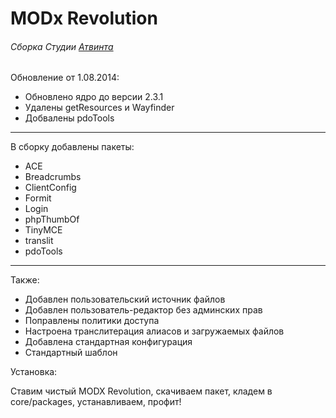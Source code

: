 # MODx Revolution 
###### Сборка Студии [Атвинта](http://atwinta.ru)

Обновление от 1.08.2014:

* Обновлено ядро до версии 2.3.1
* Удалены getResources и Wayfinder
* Добвалены pdoTools

---

В сборку добавлены пакеты:

* ACE
* Breadcrumbs
* ClientConfig
* Formit
* Login
* phpThumbOf
* TinyMCE
* translit
* pdoTools

---

Также:

* Добавлен пользовательский источник файлов
* Добавлен пользователь-редактор без админских прав
* Поправлены политики доступа
* Настроена транслитерация алиасов и загружаемых файлов
* Добавлена стандартная конфигурация
* Стандартный шаблон

Установка:

Ставим чистый MODX Revolution, скачиваем пакет, кладем в core/packages, устанавливаем, профит!
